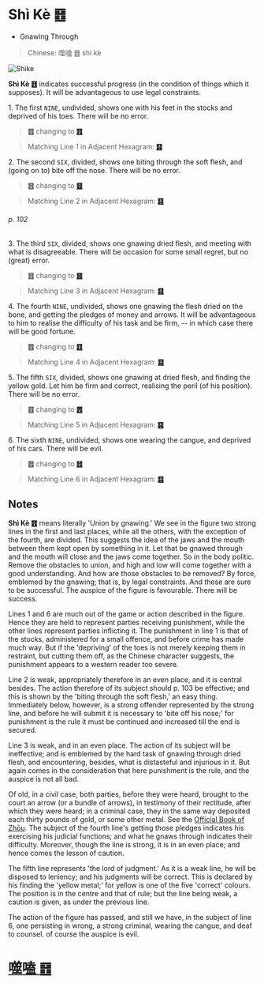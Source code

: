 # Shì Kè ䷔

* Gnawing Through

> Chinese: 噬嗑 ䷔ shì kè

![Shike](https://tenetai.com/88o/shapes/21.jpg)

**Shì Kè ䷔** indicates successful progress (in the condition of things which it supposes). It will be advantageous to use legal constraints.

1.<a name="21.1"></a> The first `NINE`, undivided, shows one with his feet in the stocks and deprived of his toes. There will be no error.

> **䷔** changing to [**䷢**](e6998bjin.md#35.1)

> Matching Line 1 in Adjacent Hexagram: [**䷕**](e8b4b2bi.md#22.1)

2.<a name="21.2"></a> The second `SIX`, divided, shows one biting through the soft flesh, and (going on to) bite off the nose. There will be no error.

> **䷔** changing to [**䷥**](e79dbdkui.md#38.2)

> Matching Line 2 in Adjacent Hexagram: [**䷕**](e8b4b2bi.md#22.2)

###### p. 102

3.<a name="21.3"></a> The third `SIX`, divided, shows one gnawing dried flesh, and meeting with what is disagreeable. There will be occasion for some small regret, but no (great) error.

> **䷔** changing to [**䷝**](e7a6bbli.md#30.3)

> Matching Line 3 in Adjacent Hexagram: [**䷕**](e8b4b2bi.md#22.3)

4.<a name="21.4"></a> The fourth `NINE`, undivided, shows one gnawing the flesh dried on the bone, and getting the pledges of money and arrows. It will be advantageous to him to realise the difficulty of his task and be firm, -- in which case there will be good fortune.

> **䷔** changing to [**䷚**](e9a290yi.md#27.4)

> Matching Line 4 in Adjacent Hexagram: [**䷕**](e8b4b2bi.md#22.4)

5.<a name="21.5"></a> The fifth `SIX`, divided, shows one gnawing at dried flesh, and finding the yellow gold. Let him be firm and correct, realising the peril (of his position). There will be no error.

> **䷔** changing to [**䷘**](e697a0e5a684wuwang.md#25.5)

> Matching Line 5 in Adjacent Hexagram: [**䷕**](e8b4b2bi.md#22.5)

6.<a name="21.6"></a> The sixth `NINE`, undivided, shows one wearing the cangue, and deprived of his cars. There will be evil.

> **䷔** changing to [**䷲**](e99c87zhen.md#51.6)

> Matching Line 6 in Adjacent Hexagram: [**䷕**](e8b4b2bi.md#22.6)

## Notes

**Shì Kè ䷔** means literally 'Union by gnawing.' We see in the figure two strong lines in the first and last places, while all the others, with the exception of the fourth, are divided. This suggests the idea of the jaws and the mouth between them kept open by something in it. Let that be gnawed through and the mouth will close and the jaws come together. So in the body politic. Remove the obstacles to union, and high and low will come together with a good understanding. And how are those obstacles to be removed? By force, emblemed by the gnawing; that is, by legal constraints. And these are sure to be successful. The auspice of the figure is favourable. There will be success.

Lines 1 and 6 are much out of the game or action described in the figure. Hence they are held to represent parties receiving punishment, while the other lines represent parties inflicting it. The punishment in line 1 is that of the stocks, administered for a small offence, and before crime has made much way. But if the 'depriving' of the toes is not merely keeping them in restraint, but cutting them off, as the Chinese character suggests, the punishment appears to a western reader too severe.

Line 2 is weak, appropriately therefore in an even place, and it is central besides. The action therefore of its subject should p. 103 be effective; and this is shown by the 'biting through the soft flesh,' an easy thing. Immediately below, however, is a strong offender represented by the strong line, and before he will submit it is necessary to 'bite off his nose;' for punishment is the rule it must be continued and increased till the end is secured.

Line 3 is weak, and in an even place. The action of its subject will be ineffective; and is emblemed by the hard task of gnawing through dried flesh, and encountering, besides, what is distasteful and injurious in it. But again comes in the consideration that here punishment is the rule, and the auspice is not all bad.

Of old, in a civil case, both parties, before they were heard, brought to the court an arrow (or a bundle of arrows), in testimony of their rectitude, after which they were heard; in a criminal case, they in the same way deposited each thirty pounds of gold, or some other metal. See the [Official Book of Zhōu](https://ctext.org/dictionary.pl?if=en&id=21488). The subject of the fourth line's getting those pledges indicates his exercising his judicial functions; and what he gnaws through indicates their difficulty. Moreover, though the line is strong, it is in an even place; and hence comes the lesson of caution.

The fifth line represents 'the lord of judgment.' As it is a weak line, he will be disposed to leniency; and his judgments will be correct. This is declared by his finding the 'yellow metal;' for yellow is one of the five 'correct' colours. The position is in the centre and that of rule; but the line being weak, a caution is given, as under the previous line.

The action of the figure has passed, and still we have, in the subject of line 6, one persisting in wrong, a strong criminal, wearing the cangue, and deaf to counsel. of course the auspice is evil.

# [噬嗑 ䷔](e599ace59791shike_cn.md)
